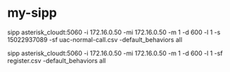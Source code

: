 # my-sipp


sipp asterisk_cloudt:5060 -i 172.16.0.50  -mi 172.16.0.50  -m 1 -d 600 -l 1 -s 15022937089 -sf uac-normal-call.csv -default_behaviors all

sipp asterisk_cloudt:5060 -i 172.16.0.50  -mi 172.16.0.50  -m 1 -d 600 -l 1  -sf register.csv -default_behaviors all